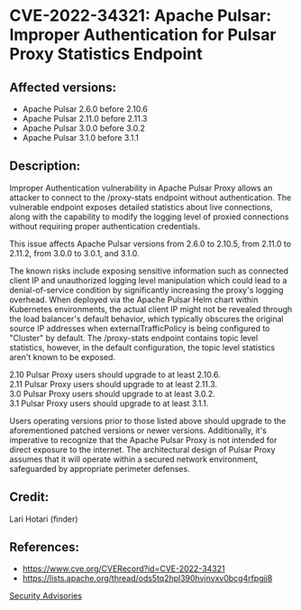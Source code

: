 # CVE-2022-34321: Apache Pulsar: Improper Authentication for Pulsar Proxy Statistics Endpoint

## Affected versions:

- Apache Pulsar 2.6.0 before 2.10.6
- Apache Pulsar 2.11.0 before 2.11.3
- Apache Pulsar 3.0.0 before 3.0.2
- Apache Pulsar 3.1.0 before 3.1.1

## Description:

Improper Authentication vulnerability in Apache Pulsar Proxy allows an attacker to connect to the /proxy-stats endpoint without authentication. The vulnerable endpoint exposes detailed statistics about live connections, along with the capability to modify the logging level of proxied connections without requiring proper authentication credentials.

This issue affects Apache Pulsar versions from 2.6.0 to 2.10.5, from 2.11.0 to 2.11.2, from 3.0.0 to 3.0.1, and 3.1.0.

The known risks include exposing sensitive information such as connected client IP and unauthorized logging level manipulation which could lead to a denial-of-service condition by significantly increasing the proxy's logging overhead. When deployed via the Apache Pulsar Helm chart within Kubernetes environments, the actual client IP might not be revealed through the load balancer's default behavior, which typically obscures the original source IP addresses when externalTrafficPolicy is being configured to "Cluster" by default. The /proxy-stats endpoint contains topic level statistics, however, in the default configuration, the topic level statistics aren't known to be exposed.

2.10 Pulsar Proxy users should upgrade to at least 2.10.6.<br/>
2.11 Pulsar Proxy users should upgrade to at least 2.11.3.<br/>
3.0 Pulsar Proxy users should upgrade to at least 3.0.2.<br/>
3.1 Pulsar Proxy users should upgrade to at least 3.1.1.<br/>

Users operating versions prior to those listed above should upgrade to the aforementioned patched versions or newer versions. Additionally, it's imperative to recognize that the Apache Pulsar Proxy is not intended for direct exposure to the internet. The architectural design of Pulsar Proxy assumes that it will operate within a secured network environment, safeguarded by appropriate perimeter defenses.

## Credit:

Lari Hotari (finder)

## References:

* https://www.cve.org/CVERecord?id=CVE-2022-34321
* https://lists.apache.org/thread/ods5tq2hpl390hvjnvxv0bcg4rfpgjj8

[Security Advisories](index.md)